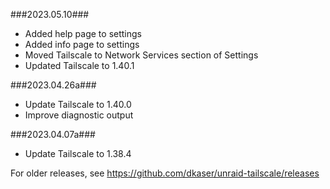 ###2023.05.10###
- Added help page to settings
- Added info page to settings
- Moved Tailscale to Network Services section of Settings
- Updated Tailscale to 1.40.1

###2023.04.26a###
- Update Tailscale to 1.40.0
- Improve diagnostic output

###2023.04.07a###
- Update Tailscale to 1.38.4

For older releases, see https://github.com/dkaser/unraid-tailscale/releases